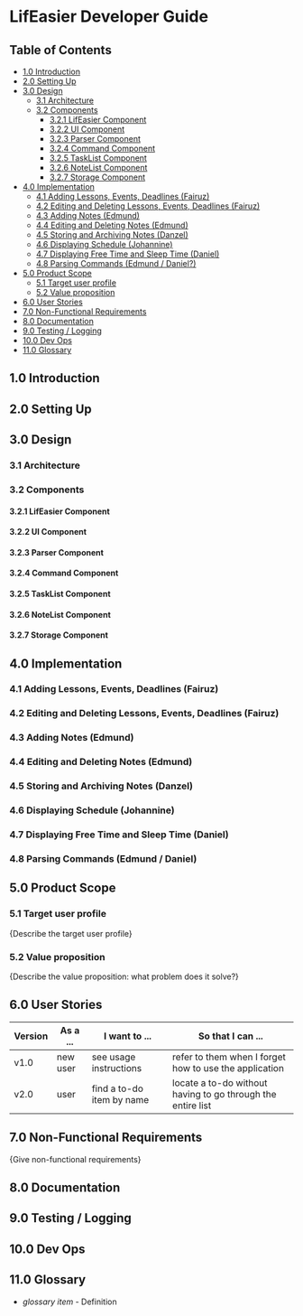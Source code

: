 # LifEasier Developer Guide

## Table of Contents
* [1.0 Introduction](#10-introduction)
* [2.0 Setting Up](#20-setting-up)
* [3.0 Design](#30-design)
    * [3.1 Architecture](#31-architecture)
    * [3.2 Components](#32-components)
        * [3.2.1 LifEasier Component](#321-lifeasier-component)
        * [3.2.2 UI Component](#322-ui-component)
        * [3.2.3 Parser Component](#323-parser-component)
        * [3.2.4 Command Component](#324-command-component)
        * [3.2.5 TaskList Component](#325-tasklist-component)
        * [3.2.6 NoteList Component](#326-notelist-component)
        * [3.2.7 Storage Component](#327-storage-component)
* [4.0 Implementation](#40-implementation)
    * [4.1 Adding Lessons, Events, Deadlines (Fairuz)](#41-adding-lessons-events-deadlines-fairuz)
    * [4.2 Editing and Deleting Lessons, Events, Deadlines (Fairuz)](#42-editing-and-deleting-lessons-events-deadlines-fairuz)
    * [4.3 Adding Notes (Edmund)](#43-adding-notes-edmund)
    * [4.4 Editing and Deleting Notes (Edmund)](#44-editing-and-deleting-notes-edmund)
    * [4.5 Storing and Archiving Notes (Danzel)](#45-storing-and-archiving-notes-danzel)
    * [4.6 Displaying Schedule (Johannine)](#46-displaying-schedule-johannine)
    * [4.7 Displaying Free Time and Sleep Time (Daniel)](#47-displaying-free-time-and-sleep-time-daniel)
    * [4.8 Parsing Commands (Edmund / Daniel?)](#48-parsing-commands-edmund--daniel)
* [5.0 Product Scope](#50-product-scope)
    * [5.1 Target user profile](#51-target-user-profile)
    * [5.2 Value proposition](#52-value-proposition)
* [6.0 User Stories](#60-user-stories)
* [7.0 Non-Functional Requirements](#70-non-functional-requirements)
* [8.0 Documentation](#80-documentation)
* [9.0 Testing / Logging](#90-testing--logging)
* [10.0 Dev Ops](#100-dev-ops)
* [11.0 Glossary](#110-glossary)

## 1.0 Introduction

## 2.0 Setting Up

## 3.0 Design
### 3.1 Architecture
### 3.2 Components
#### 3.2.1 LifEasier Component
#### 3.2.2 UI Component
#### 3.2.3 Parser Component
#### 3.2.4 Command Component
#### 3.2.5 TaskList Component
#### 3.2.6 NoteList Component
#### 3.2.7 Storage Component

## 4.0 Implementation
### 4.1 Adding Lessons, Events, Deadlines (Fairuz)
### 4.2 Editing and Deleting Lessons, Events, Deadlines (Fairuz)
### 4.3 Adding Notes (Edmund)
### 4.4 Editing and Deleting Notes (Edmund)
### 4.5 Storing and Archiving Notes (Danzel)
### 4.6 Displaying Schedule (Johannine)
### 4.7 Displaying Free Time and Sleep Time (Daniel)
### 4.8 Parsing Commands (Edmund / Daniel)

## 5.0 Product Scope

### 5.1 Target user profile

{Describe the target user profile}

### 5.2 Value proposition

{Describe the value proposition: what problem does it solve?}

## 6.0 User Stories

|Version| As a ... | I want to ... | So that I can ...|
|--------|----------|---------------|------------------|
|v1.0|new user|see usage instructions|refer to them when I forget how to use the application|
|v2.0|user|find a to-do item by name|locate a to-do without having to go through the entire list|

## 7.0 Non-Functional Requirements

{Give non-functional requirements}

## 8.0 Documentation

## 9.0 Testing / Logging

## 10.0 Dev Ops

## 11.0 Glossary

* *glossary item* - Definition